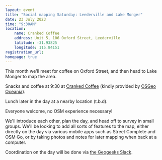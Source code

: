 ```yaml
---
layout: event
title: "Social mapping Saturday: Leederville and Lake Monger"
date: 23 July 2023
time: "9:30AM"
location:
    name: Cranked Coffee
    address: Unit 5, 106 Oxford Street, Leederville
    latitude: -31.93825
    longitude: 115.84151
registration_url:
homepage: true
---
```


This month we'll meet for coffee on Oxford Street, and then head to Lake Monger to map the area.

Snacks and coffee at 9:30 at [Cranked Coffee](https://www.cranked.net.au/) (kindly provided by [OSGeo Oceania](https://osgeo-oceania.org)).

Lunch later in the day at a nearby location (t.b.d).

Everyone welcome, no OSM experience necessary!

We'll introduce each other, plan the day, and head off to survey in small groups.
We'll be looking to add all sorts of features to the map, either directly on the day via various mobile apps such as Street Complete and OSM Go, or by taking photos and notes for later mapping when back at a computer.

Coordination on the day will be done via [the Geogeeks Slack](https://join.slack.com/t/geogeeks/shared_invite/zt-13fnotoqb-YkyMTmvwZEB_nDUis_30hw).

